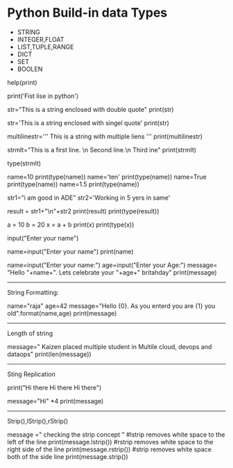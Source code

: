 

# Python Build-in data Types
* STRING
* INTEGER,FLOAT
* LIST,TUPLE,RANGE
* DICT
* SET
* BOOLEN


help(print)

print('Fist lise in python')

str="This is a string enclosed with double quote"
print(str)

str='This is a string enclosed with singel quote'
print(str)

multilinestr='''
This is a string 
with multiple
liens
'''
print(multilinestr)

strmlt="This is a first line. \n Second line.\n Third ine"
print(strmlt)

type(strmlt)

name=10
print(type(name))
name='ten'
print(type(name))
name=True
print(type(name))
name=1.5
print(type(name))


str1="i am good in ADE"
str2='Working in 5 yers in same'

result = str1+"\n"+str2
print(result)
print(type(result))

a = 10
b = 20
x = a + b
print(x)
print(type(x)) 

input("Enter your name")

name=input("Enter your name")
print(name)

name=input("Enter your name:")
age=input("Enter your Age:")
message= "Hello "+name+". Lets celebrate your "+age+" britahday"
print(message)

----------------------------------------------
String Formatting:

name="raja"
age=42
message="Hello {0}. As you enterd you are {1} you old".format(name,age)
print(message)

----------------------------------------------
Length of string

message=" Kaizen placed multiple student in Multile cloud, devops and dataops"
print(len(message))

----------------------------------------------
Sting Replication

print("Hi there Hi there Hi there")

message="Hi" *4
print(message)

----------------------------------------------
Strip(),lStrip(),rStrip()


message ="    checking  the  strip concept    "
#lstrip removes white space to the left of the line
print(message.lstrip())
#rstrip removes white space to the right side of the line
print(message.rstrip())
#strip removes white space both of the side line
print(message.strip())
